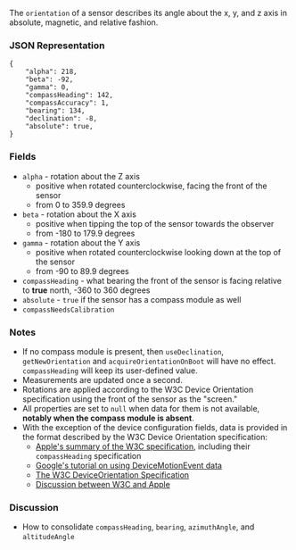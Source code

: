 The `orientation` of a sensor describes its angle about the x, y, and z axis in absolute, magnetic, and relative fashion.

### JSON Representation

    {
        "alpha": 218,
        "beta": -92,
        "gamma": 0,
        "compassHeading": 142,
        "compassAccuracy": 1,
        "bearing": 134,
        "declination": -8,
        "absolute": true,
    }

### Fields

  * `alpha` - rotation about the Z axis
    * positive when rotated counterclockwise, facing the front of the sensor
    * from 0 to 359.9 degrees
  * `beta` - rotation about the X axis
    * positive when tipping the top of the sensor towards the observer
    * from -180 to 179.9 degrees
  * `gamma` - rotation about the Y axis
    * positive when rotated counterclockwise looking down at the top of the sensor
    * from -90 to 89.9 degrees
  * `compassHeading` - what bearing the front of the sensor is facing relative to **true** north, -360 to 360 degrees
  * `absolute` - `true` if the sensor has a compass module as well
  * `compassNeedsCalibration`

### Notes

  * If no compass module is present, then `useDeclination`, `getNewOrientation` and `acquireOrientationOnBoot` will have no effect. `compassHeading` will keep its user-defined value.
  * Measurements are updated once a second.
  * Rotations are applied according to the W3C Device Orientation specification using the front of the sensor as the "screen." 
  * All properties are set to `null` when data for them is not available, **notably when the compass module is absent**.
  * With the exception of the device configuration fields, data is provided in the format described by the W3C Device Orientation specification:
    * [Apple's summary of the W3C specification](http://developer.apple.com/library/safari/#documentation/SafariDOMAdditions/Reference/DeviceOrientationEventClassRef/DeviceOrientationEvent/DeviceOrientationEvent.html), including their `compassHeading` specification
    * [Google's tutorial on using DeviceMotionEvent data](http://www.html5rocks.com/en/tutorials/device/orientation/)
    * [The W3C DeviceOrientation Specification](http://dev.w3.org/geo/api/spec-source-orientation.html#deviceorientation)
    * [Discussion between W3C and Apple](http://lists.w3.org/Archives/Public/public-geolocation/2011Jul/0014.html)

### Discussion

  * How to consolidate `compassHeading`, `bearing`, `azimuthAngle`, and `altitudeAngle`
